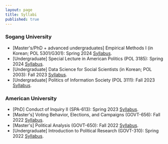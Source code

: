 ```yaml
---
layout: page
title: Syllabi
published: true
---
```


### Sogang University

- [Master's/PhD + advanced undergraduates] Empirical Methods I (in Korean; POL 5301/G301): Spring 2024 [Syllabus](https://www.dropbox.com/scl/fi/6i11uhhobses2lztcqdw2/kim-syllabus-polg301-sogang.pdf?rlkey=c1dudzvof2yyautz4skc36hxt&st=nvz7oncy&raw=1).
- [Undergraduate] Special Lecture in American Politics (POL 3185): Spring 2024 [Syllabus](https://www.dropbox.com/scl/fi/n7h1y16f3s8mexzv8z1j0/kim-syllabus-pol3185-sogang.pdf?rlkey=jpf8ip6obzwkqkb3vqy0xg7qy&st=jqm5zhsk&raw=1).
- [Undergraduate] Data Science for Social Scientists (in Korean; POL 2003): Fall 2023 [Syllabus](https://www.dropbox.com/scl/fi/oplz7fdzn012mev5nhsot/kim-syllabus-pol2003-sogang.pdf?rlkey=n9jf4zy84tihfdz4b25g14qcm&raw=1).
- [Undergraduate] Politics of Information Society (POL 3111): Fall 2023 [Syllabus](https://www.dropbox.com/scl/fi/386x7zotyfm7n0yyszlnr/kim-syllabus-pol3111-sogang.pdf?rlkey=elloo9f8fcnj5t99vs8229fsr&raw=1).

### American University

- [PhD] Conduct of Inquiry II (SPA-613): Spring 2023 [Syllabus](https://www.dropbox.com/s/eqflaak7skh12hh/kim-spa-613-syllabus.pdf?raw=1).
- [Master's] Voting Behavior, Elections, and Campaigns (GOVT-656): Fall 2022 [Syllabus](https://www.dropbox.com/s/pvpvovk2qc83866/kim-govt656-001-syllabus.pdf?raw=1).
- [Master's] Political Analysis (GOVT-650): Fall 2022 [Syllabus](https://www.dropbox.com/s/lcrjr79n4llw4hs/kim-govt650-004-syllabus.pdf?raw=1).
- [Undergraduate] Introduction to Political Research (GOVT-310): Spring 2022 [Syllabus](https://www.dropbox.com/s/9ykui4nj9vmu7ca/kim-govt310-002-syllabus.pdf?raw=1).
